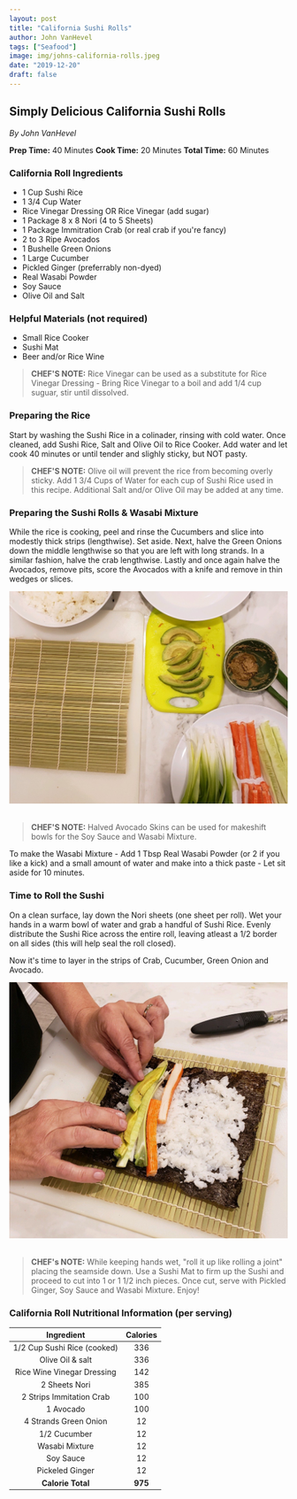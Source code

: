 ```yaml
---
layout: post
title: "California Sushi Rolls"
author: John VanHevel
tags: ["Seafood"]
image: img/johns-california-rolls.jpeg
date: "2019-12-20"
draft: false
---
```


## Simply Delicious California Sushi Rolls ##

_By John VanHevel_

**Prep Time:** 40 Minutes
**Cook Time:** 20 Minutes
**Total Time:** 60 Minutes

### California Roll Ingredients ###

- 1 Cup Sushi Rice
- 1 3/4 Cup Water
- Rice Vinegar Dressing OR Rice Vinegar (add sugar)
- 1 Package 8 x 8 Nori (4 to 5 Sheets)
- 1 Package Immitration Crab (or real crab if you're fancy)
- 2 to 3 Ripe Avocados
- 1 Bushelle Green Onions
- 1 Large Cucumber
- Pickled Ginger (preferrably non-dyed)
- Real Wasabi Powder
- Soy Sauce
- Olive Oil and Salt

### Helpful Materials (not required) ###

- Small Rice Cooker
- Sushi Mat
- Beer and/or Rice Wine

> **CHEF'S NOTE:** Rice Vinegar can be used as a substitute for Rice Vinegar Dressing - Bring Rice Vinegar to a boil and add 1/4 cup suguar, stir until dissolved.

### Preparing the Rice ###

Start by washing the Sushi Rice in a colinader, rinsing with cold water. Once cleaned, add Sushi Rice, Salt and Olive Oil to Rice Cooker. Add water and let cook 40 minutes or until tender and slighly sticky, but NOT pasty.

> **CHEF'S NOTE:** Olive oil will prevent the rice from becoming overly sticky. Add 1 3/4 Cups of Water for each cup of Sushi Rice used in this recipe. Additional Salt and/or Olive Oil may be added at any time.

### Preparing the Sushi Rolls & Wasabi Mixture ###

While the rice is cooking, peel and rinse the Cucumbers and slice into modestly thick strips (lengthwise). Set aside. Next, halve the Green Onions down the middle lengthwise so that you are left with long strands. In a similar fashion, halve the crab lengthwise. Lastly and once again halve the Avocados, remove pits, score the Avocados with a knife and remove in thin wedges or slices.

![a kitchen countertop containing all ingredients needed for sushi rolls](img/california-roll-ingredients.jpg)
<br></br>
> **CHEF'S NOTE:** Halved Avocado Skins can be used for makeshift bowls for the Soy Sauce and Wasabi Mixture.

To make the Wasabi Mixture - Add 1 Tbsp Real Wasabi Powder (or 2 if you like a kick) and a small amount of water and make into a thick paste - Let sit aside for 10 minutes.

### Time to Roll the Sushi ###

On a clean surface, lay down the Nori sheets (one sheet per roll). Wet your hands in a warm bowl of water and grab a handful of Sushi Rice. Evenly distribute the Sushi Rice across the entire roll, leaving atleast a 1/2 border on all sides (this will help seal the roll closed).

Now it's time to layer in the strips of Crab, Cucumber, Green Onion and Avocado.

![hand folling a california roll](img/hand-rolling-sushi.jpg)
<br></br>
> **CHEF's NOTE:** While keeping hands wet, "roll it up like rolling a joint" placing the seamside down. Use a Sushi Mat to firm up the Sushi and proceed to cut into 1 or 1 1/2 inch pieces. Once cut, serve with Pickled Ginger, Soy Sauce and Wasabi Mixture. Enjoy!

### California Roll Nutritional Information (per serving) ###

| Ingredient | Calories |
| :------------: | :------------: |
| 1/2 Cup Sushi Rice (cooked)     | 336     |
| Olive Oil & salt    | 336     |
| Rice Wine Vinegar Dressing     | 142     |
| 2 Sheets Nori   | 385     |
| 2 Strips Immitation Crab   | 100    |
| 1 Avocado   | 100  |
| 4 Strands Green Onion   | 12     |
| 1/2 Cucumber  | 12     |
| Wasabi Mixture  | 12     |
| Soy Sauce   | 12     |
| Pickeled Ginger   | 12     |
| **Calorie Total**  | **975**     |
<script type="application/ld+json">
{
  "@context": "http://schema.org",
  "@type": "Recipe",
  "author": "John VanHevel",
  "cookTime": "PT30M",
  "datePublished": "2019-11-30",
  "description": "This classic fish and chips recipe from my dad.",
  "image": "/static/85dad5f1d58ebd63eb03269a0a69e739/95566/fish-and-chip-recipe.jpg",
  "recipeIngredient": [
    "3 or 4 large rustic potatoes",
    "1 & 1/2 cod filet",
    "1 qt vegetable oil",
    "2 tbsp malt vinegar",
    "Drake's Cripsy Frymix",
    "salt",
    "pepper"
  ],
  "name": "John's World Famous Fish & Chips",
  "nutrition": {
    "@type": "NutritionInformation",
    "calories": "1,183 calories"
  },
  "prepTime": "PT10M",
  "recipeInstructions": "Start by frying the chips. Wash the potatoes, chop into quarters and slice the potatoes length wise to the desired thickness. Add the potato wedges to the oil, and let them fry for 5 to 10 minutes or until golden brown. Once the chips are golden brown, carefully remove from oil, and let rest on a paper towel. While the potatoes are cooking, wash the cod filets and cut them into 4 inch sections. Next, place the sections into a bowl containing the batter mixture. Remove the chips and add the batter coated cod filets into the oil. Let cook for 5 to 10 minutes or until golden brown. Serve hot with chips, malt vinegar or tartar sauce.",
  "recipeYield": "2 servings of fish and chips"
}
</script>